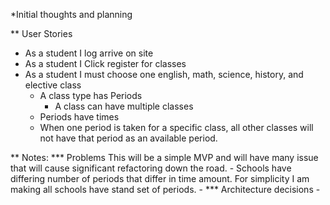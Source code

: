 *Initial thoughts and planning

** User Stories
  - As a student I log arrive on site
  - As a student I Click register for classes
  - As a student I must choose one english, math, science, history, and elective class
    - A class type has Periods
      - A class can have multiple classes
    - Periods have times
    - When one period is taken for a specific class, all other classes will not have that period as an available period.



  ** Notes:
    *** Problems
      This will be a simple MVP and will have many issue that will cause    significant refactoring down the road.
        - Schools have differing number of periods that differ in time amount. For simplicity I am making all schools have stand set of periods.
        -
    *** Architecture decisions
      - 
